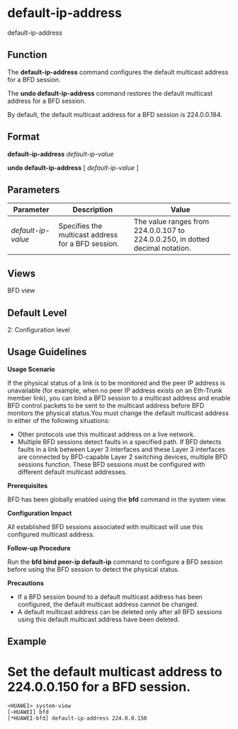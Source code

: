 default-ip-address
==================

default-ip-address

Function
--------



The **default-ip-address** command configures the default multicast address for a BFD session.

The **undo default-ip-address** command restores the default multicast address for a BFD session.



By default, the default multicast address for a BFD session is 224.0.0.184.


Format
------

**default-ip-address** *default-ip-value*

**undo default-ip-address** [ *default-ip-value* ]


Parameters
----------

| Parameter | Description | Value |
| --- | --- | --- |
| *default-ip-value* | Specifies the multicast address for a BFD session. | The value ranges from 224.0.0.107 to 224.0.0.250, in dotted decimal notation. |



Views
-----

BFD view


Default Level
-------------

2: Configuration level


Usage Guidelines
----------------

**Usage Scenario**

If the physical status of a link is to be monitored and the peer IP address is unavailable (for example, when no peer IP address exists on an Eth-Trunk member link), you can bind a BFD session to a multicast address and enable BFD control packets to be sent to the multicast address before BFD monitors the physical status.You must change the default multicast address in either of the following situations:

* Other protocols use this multicast address on a live network.
* Multiple BFD sessions detect faults in a specified path. If BFD detects faults in a link between Layer 3 interfaces and these Layer 3 interfaces are connected by BFD-capable Layer 2 switching devices, multiple BFD sessions function. These BFD sessions must be configured with different default multicast addresses.

**Prerequisites**

BFD has been globally enabled using the **bfd** command in the system view.

**Configuration Impact**

All established BFD sessions associated with multicast will use this configured multicast address.

**Follow-up Procedure**

Run the **bfd bind peer-ip default-ip** command to configure a BFD session before using the BFD session to detect the physical status.

**Precautions**

* If a BFD session bound to a default multicast address has been configured, the default multicast address cannot be changed.
* A default multicast address can be deleted only after all BFD sessions using this default multicast address have been deleted.


Example
-------

# Set the default multicast address to 224.0.0.150 for a BFD session.
```
<HUAWEI> system-view
[~HUAWEI] bfd
[*HUAWEI-bfd] default-ip-address 224.0.0.150

```